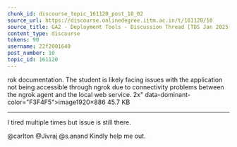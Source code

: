 ```yaml
---
chunk_id: discourse_topic_161120_post_10_02
source_url: https://discourse.onlinedegree.iitm.ac.in/t/161120/10
source_title: GA2 - Deployment Tools - Discussion Thread [TDS Jan 2025]
content_type: discourse
tokens: 90
username: 22f2001640
post_number: 10
topic_id: 161120
---
```


rok documentation. The student is likely facing issues with the application not being accessible through ngrok due to connectivity problems between the ngrok agent and the local web service. 2x" data-dominant-color="F3F4F5">image1920×886 45.7 KB

---

I tired multiple times but issue is still there.

@carlton @Jivraj @s.anand Kindly help me out.
